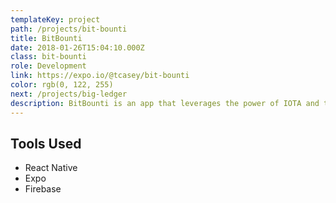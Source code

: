 ```yaml
---
templateKey: project
path: /projects/bit-bounti
title: BitBounti
date: 2018-01-26T15:04:10.000Z
class: bit-bounti
role: Development
link: https://expo.io/@tcasey/bit-bounti
color: rgb(0, 122, 255)
next: /projects/big-ledger
description: BitBounti is an app that leverages the power of IOTA and the tangle to allow users to gather and sell data securely and accurately. Users will enter demographic information about themselves that will never be shared without their explicit consent. Companies can then request data directly from specific demographics in the form of "bounties". Bounties come in many forms including surveys, reviews, traffic tracking, translation services, user testing -- anything that could be useful. Users can choose to accept bounties, fulfill them, and get paid instantly with IOTA. Rather than allowing large corporations to sell and profit from people's data, BitBounti is allowing people to profit off their own data.It just makes sense. In its current (hackathon) form, BitBounti is connected to the testnet and only showing off short, premade surveys. These surveys utilize flash channels by initializing a channel, transferring IOTA from a company (test account) to a user for each question answered, and distributing funds when the survey is ended. IOTA is transferred to an internal wallet that users can then transfer (not yet implemented) to their personal wallets.
---
```


<!-- ![bit bounti](/img/bit_bounti.png) -->

## Tools Used

* React Native
* Expo
* Firebase
